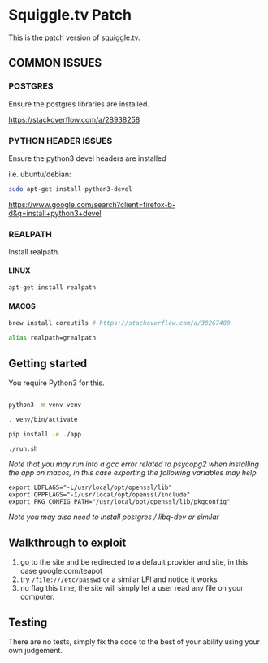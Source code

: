 # Squiggle.tv Patch

This is the patch version of squiggle.tv.

## COMMON ISSUES

### POSTGRES

Ensure the postgres libraries are installed.

https://stackoverflow.com/a/28938258

### PYTHON HEADER ISSUES

Ensure the python3 devel headers are installed

i.e. ubuntu/debian:

```bash
sudo apt-get install python3-devel
```

https://www.google.com/search?client=firefox-b-d&q=install+python3+devel

### REALPATH

Install realpath. 

#### LINUX

```bash
apt-get install realpath
```

#### MACOS

```bash
brew install coreutils # https://stackoverflow.com/a/30267480

alias realpath=grealpath
```


## Getting started

You require Python3 for this.

```bash

python3 -m venv venv

. venv/bin/activate

pip install -e ./app

./run.sh
```

_Note that you may run into a gcc error related to psycopg2 when installing the app on macos, in this case exporting the following variables may help_

```
export LDFLAGS="-L/usr/local/opt/openssl/lib"
export CPPFLAGS="-I/usr/local/opt/openssl/include"
export PKG_CONFIG_PATH="/usr/local/opt/openssl/lib/pkgconfig"
```

_Note you may also need to install postgres / libq-dev or similar_

## Walkthrough to exploit

1. go to the site and be redirected to a default provider and site, in this case google.com/teapot
2. try `/file:///etc/passwd` or a similar LFI and notice it works
3. no flag this time, the site will simply let a user read any file on your computer.

## Testing

There are no tests, simply fix the code to the best of your ability using your own judgement.
